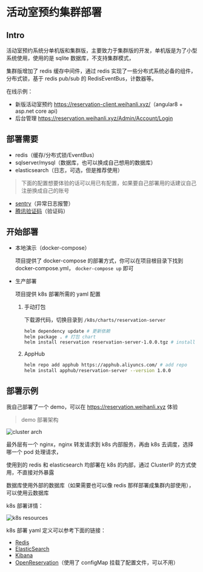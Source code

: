 # 活动室预约集群部署

## Intro

活动室预约系统分单机版和集群版，主要致力于集群版的开发，单机版是为了小型系统使用，使用的是 sqlite 数据库，不支持集群模式，

集群版增加了 redis 缓存中间件，通过 redis 实现了一些分布式系统必备的组件，分布式锁，基于 redis pub/sub 的 RedisEventBus，计数器等。

在线示例：

- 新版活动室预约 <https://reservation-client.weihanli.xyz/>（angular8 + asp.net core api)
- 后台管理 <https://reservation.weihanli.xyz/Admin/Account/Login>

## 部署需要

- redis（缓存/分布式锁/EventBus）
- sqlserver/mysql（数据库，也可以换成自己想用的数据库）
- elasticsearch（日志，可选，但是推荐使用）

> 下面的配置想要体验的话可以用已有配置，如果要自己部署用的话建议自己注册换成自己的账号

- [sentry](https://sentry.io)（异常日志报警）
- [腾讯验证码](https://007.qq.com/product.html?ADTAG=index.head)（验证码）

## 开始部署

- 本地演示（docker-compose）

  项目提供了 docker-compose 的部署方式，你可以在项目根目录下找到 docker-compose.yml， `docker-compose up` 即可

- 生产部署

  项目提供 k8s 部署所需的 yaml 配置

  1. 手动打包

      下载源代码，切换目录到 `/k8s/charts/reservation-server`

      ``` bash
      helm dependency update # 更新依赖
      helm package . # 打包 chart
      helm install reservation reservation-server-1.0.0.tgz # install chart
      ```

  2. AppHub

      ``` bash
      helm repo add apphub https://apphub.aliyuncs.com/ # add repo
      helm install apphub/reservation-server --version 1.0.0
      ```

## 部署示例

我自己部署了一个 demo，可以在 <https://reservation.weihanli.xyz> 体验

> demo 部署架构

![cluster arch](./images/cluster-deploy.png)

最外层有一个 nginx，nginx 转发请求到 k8s 内部服务，再由 k8s 去调度，选择哪一个 pod 处理请求，

使用到的 redis 和 elasticsearch 均部署在 k8s 的内部，通过 ClusterIP 的方式使用，不直接对外暴露

数据库使用外部的数据库（如果需要也可以像 redis 那样部署成集群内部使用），可以使用云数据库

k8s 部署详情：

![k8s resources](./images/k8s-resources.png)

k8s 部署 yaml 定义可以参考下面的链接：

- [Redis](../../k8s/redis.yaml)
- [ElasticSearch](../../k8s/elasticsearch.yaml)
- [Kibana](../../k8s//kibana.yaml)
- [OpenReservation](../../k8s/reservation-deployment.yaml)（使用了 configMap 挂载了配置文件，可以不用）
